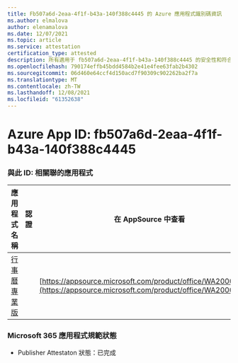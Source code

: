 ```yaml
---
title: Fb507a6d-2eaa-4f1f-b43a-140f388c4445 的 Azure 應用程式識別碼資訊
ms.author: elmalova
author: elenamalova
ms.date: 12/07/2021
ms.topic: article
ms.service: attestation
certification_type: attested
description: 所有適用于 fb507a6d-2eaa-4f1f-b43a-140f388c4445 的安全性和符合性資訊資訊。
ms.openlocfilehash: 790174effb45bdd4584b2e41e4fee63fab2b4302
ms.sourcegitcommit: 06d460e64ccf4d150acd7f90309c902262ba2f7a
ms.translationtype: MT
ms.contentlocale: zh-TW
ms.lasthandoff: 12/08/2021
ms.locfileid: "61352638"
---
```

# <a name="azure-app-id-fb507a6d-2eaa-4f1f-b43a-140f388c4445"></a>Azure App ID: fb507a6d-2eaa-4f1f-b43a-140f388c4445


### <a name="apps-associated-with-this-id"></a>與此 ID: 相關聯的應用程式
| **應用程式名稱** | **認證** | **在 AppSource 中查看** |
|--------------|---------------|-----------------------|
| [行事曆專業版](https://docs.microsoft.com/microsoft-365-app-certification/forward/WA200002152) |  | [https://appsource.microsoft.com/product/office/WA200002152](https://appsource.microsoft.com/product/office/WA200002152) |

### <a name="microsoft-365-app-compliance-status"></a>Microsoft 365 應用程式規範狀態
- Publisher Attestaton 狀態：已完成
